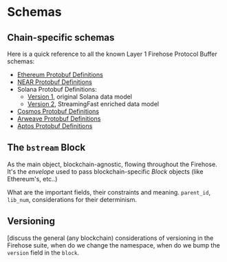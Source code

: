 # Schemas

## Chain-specific schemas

Here is a quick reference to all the known Layer 1 Firehose Protocol Buffer schemas:

* [Ethereum Protobuf Definitions](https://github.com/streamingfast/sf-ethereum/blob/develop/proto/sf/ethereum/type/v1/type.proto)
* [NEAR Protobuf Definitions](https://github.com/streamingfast/sf-near/blob/develop/proto/sf/near/codec/v1/codec.proto)
* Solana Protobuf Definitions:
  * [Version 1](https://github.com/streamingfast/sf-solana/blob/develop/proto/sf/solana/type/v1/type.proto), original Solana data model
  * [Version 2](https://github.com/streamingfast/sf-solana/blob/develop/proto/sf/solana/type/v2/type.proto), StreamingFast enriched data model
* [Cosmos Protobuf Definitions](https://github.com/figment-networks/proto-cosmos/blob/main/sf/cosmos/type/v1/type.proto)
* [Arweave Protobuf Definitions](https://github.com/streamingfast/firehose-arweave/blob/develop/proto/sf/arweave/type/v1/type.proto)
* [Aptos Protobuf Definitions](https://github.com/streamingfast/firehose-aptos/blob/main/proto/sf/aptos/type/v1/type.proto)

## The `bstream` Block

As the main object, blockchain-agnostic, flowing throughout the Firehose. It's the _envelope_ used to pass blockchain-specific _Block_ objects (like Ethereum's, etc..)

What are the important fields, their constraints and meaning. `parent_id`, `lib_num`, considerations for their determinism.

## Versioning

\[discuss the general (any blockchain) considerations of versioning in the Firehose suite, when do we change the namespace, when do we bump the `version` field in the `block`.
